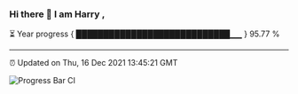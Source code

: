 ### Hi there 👋 I am Harry , 

⏳ Year progress { ████████████████████████████▁▁ } 95.77 %

---

⏰ Updated on Thu, 16 Dec 2021 13:45:21 GMT

![Progress Bar CI](https://github.com/duykhang68/duykhang68/workflows/Progress%20Bar%20CI/badge.svg)

